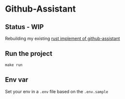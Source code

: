 # Github-Assistant

## Status - WIP


Rebuilding my existing [rust implement of github-assistant](https://github.com/Simon-Busch/github-assistant)


## Run the project

`make run`

## Env var

Set your env in a `.env` file based on the `.env.sample`
